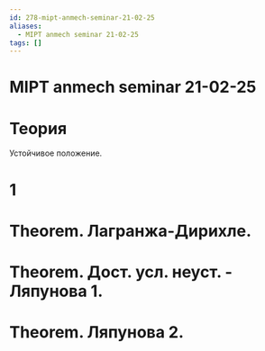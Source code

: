 ```yaml
---
id: 278-mipt-anmech-seminar-21-02-25
aliases:
  - MIPT anmech seminar 21-02-25
tags: []
---
```


# MIPT anmech seminar 21-02-25
# Теория
Устойчивое положение.

# 1

# Theorem. Лагранжа-Дирихле.

# Theorem. Дост. усл. неуст. - Ляпунова 1.

# Theorem. Ляпунова 2.
